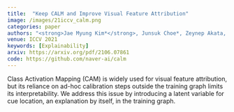 ```yaml
---
title:  "Keep CALM and Improve Visual Feature Attribution"
image: /images/21iccv_calm.png
categories: paper
authors: "<strong>Jae Myung Kim*</strong>, Junsuk Choe*, Zeynep Akata, Seong Joon Oh"
venue: ICCV 2021
keywords: [Explainability]
arxiv: https://arxiv.org/pdf/2106.07861
code: https://github.com/naver-ai/calm
---
```

Class Activation Mapping (CAM) is widely used for visual feature attribution, but its reliance on ad-hoc calibration steps outside the training graph limits its interpretability. We address this issue by introducing a latent variable for cue location, an explanation by itself, in the training graph.
